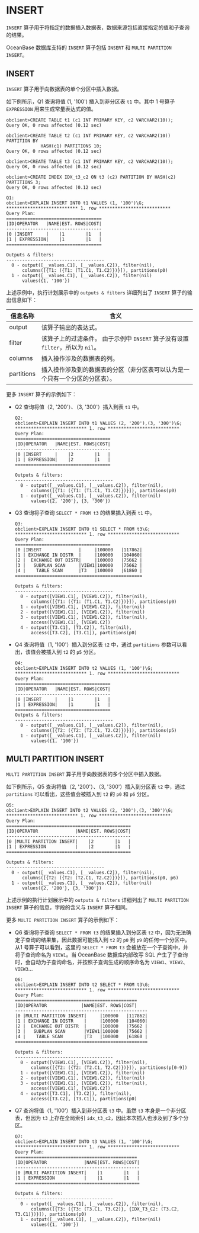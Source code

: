 INSERT 
===========================

`INSERT` 算子用于将指定的数据插入数据表，数据来源包括直接指定的值和子查询的结果。

OceanBase 数据库支持的 `INSERT` 算子包括 `INSERT` 和 `MULTI PARTITION INSERT`。

INSERT 
---------------------------

`INSERT` 算子用于向数据表的单个分区中插入数据。

如下例所示，Q1 查询将值 (1, '100') 插入到非分区表 `t1` 中。其中 1 号算子` EXPRESSION` 用来生成常量表达式的值。

    obclient>CREATE TABLE t1 (c1 INT PRIMARY KEY, c2 VARCHAR2(10));
    Query OK, 0 rows affected (0.12 sec)
    
    obclient>CREATE TABLE t2 (c1 INT PRIMARY KEY, c2 VARCHAR2(10)) PARTITION BY 
                 HASH(c1) PARTITIONS 10;
    Query OK, 0 rows affected (0.12 sec)
    
    obclient>CREATE TABLE t3 (c1 INT PRIMARY KEY, c2 VARCHAR2(10));
    Query OK, 0 rows affected (0.12 sec)
    
    obclient>CREATE INDEX IDX_t3_c2 ON t3 (c2) PARTITION BY HASH(c2) PARTITIONS 3;
    Query OK, 0 rows affected (0.12 sec)
    
    Q1: 
    obclient>EXPLAIN INSERT INTO t1 VALUES (1, '100')\G;
    *************************** 1. row ***************************
    Query Plan:
    ====================================
    |ID|OPERATOR   |NAME|EST. ROWS|COST|
    ------------------------------------
    |0 |INSERT     |    |1        |1   |
    |1 | EXPRESSION|    |1        |1   |
    ====================================
    
    Outputs & filters:
    -------------------------------------
      0 - output([__values.C1], [__values.C2]), filter(nil),
          columns([{T1: ({T1: (T1.C1, T1.C2)})}]), partitions(p0)
      1 - output([__values.C1], [__values.C2]), filter(nil)
          values({1, '100'})



上述示例中，执行计划展示中的 `outputs & filters` 详细列出了 `INSERT` 算子的输出信息如下：


|  **信息名称**  |                                **含义**                                |
|------------|----------------------------------------------------------------------|
| output     | 该算子输出的表达式。                                                           |
| filter     | 该算子上的过滤条件。 由于示例中 `INSERT` 算子没有设置 `filter`，所以为 `nil`。 |
| columns    | 插入操作涉及的数据表的列。                                                        |
| partitions | 插入操作涉及到的数据表的分区（非分区表可以认为是一个只有一个分区的分区表）。                               |



更多 `INSERT` 算子的示例如下：

* Q2 查询将值（2, '200'）、（3, '300'）插入到表 `t1` 中。

      Q2: 
      obclient>EXPLAIN INSERT INTO t1 VALUES (2, '200'),(3, '300')\G;
      *************************** 1. row ***************************
      Query Plan:
      ====================================
      |ID|OPERATOR   |NAME|EST. ROWS|COST|
      ------------------------------------
      |0 |INSERT     |    |2        |1   |
      |1 | EXPRESSION|    |2        |1   |
      ====================================
      
      Outputs & filters:
      -------------------------------------
        0 - output([__values.C1], [__values.C2]), filter(nil),
            columns([{T1: ({T1: (T1.C1, T1.C2)})}]), partitions(p0)
        1 - output([__values.C1], [__values.C2]), filter(nil)
            values({2, '200'}, {3, '300'})

  

* Q3 查询将子查询 `SELECT * FROM t3` 的结果插入到表 `t1` 中。

      Q3: 
      obclient>EXPLAIN INSERT INTO t1 SELECT * FROM t3\G;
      *************************** 1. row ***************************
      Query Plan:
      ====================================
      |0 |INSERT              |     |100000   |117862|
      |1 | EXCHANGE IN DISTR  |     |100000   |104060|
      |2 |  EXCHANGE OUT DISTR|     |100000   |75662 |
      |3 |   SUBPLAN SCAN     |VIEW1|100000   |75662 |
      |4 |    TABLE SCAN      |T3   |100000   |61860 |
      ================================================
      
      Outputs & filters:
      -------------------------------------
        0 - output([VIEW1.C1], [VIEW1.C2]), filter(nil),
            columns([{T1: ({T1: (T1.C1, T1.C2)})}]), partitions(p0)
        1 - output([VIEW1.C1], [VIEW1.C2]), filter(nil)
        2 - output([VIEW1.C1], [VIEW1.C2]), filter(nil)
        3 - output([VIEW1.C1], [VIEW1.C2]), filter(nil),
            access([VIEW1.C1], [VIEW1.C2])
        4 - output([T3.C1], [T3.C2]), filter(nil),
            access([T3.C2], [T3.C1]), partitions(p0)

  

* Q4 查询将值（1, '100'）插入到分区表 `t2` 中，通过 `partitions` 参数可以看出，该值会被插入到 `t2` 的 `p5` 分区。

      Q4: 
      obclient>EXPLAIN INSERT INTO t2 VALUES (1, '100')\G;
      *************************** 1. row ***************************
      Query Plan:
      ====================================
      |ID|OPERATOR   |NAME|EST. ROWS|COST|
      ------------------------------------
      |0 |INSERT     |    |1        |1   |
      |1 | EXPRESSION|    |1        |1   |
      ====================================
      Outputs & filters:
      -------------------------------------
        0 - output([__values.C1], [__values.C2]), filter(nil),
            columns([{T2: ({T2: (T2.C1, T2.C2)})}]), partitions(p5)
        1 - output([__values.C1], [__values.C2]), filter(nil)
            values({1, '100'})

  




MULTI PARTITION INSERT 
-------------------------------------------

`MULTI PARTITION INSERT` 算子用于向数据表的多个分区中插入数据。

如下例所示，Q5 查询将值（2, '200'）、（3, '300'）插入到分区表 `t2` 中，通过 `partitions` 可以看出，这些值会被插入到 `t2` 的 `p0` 和 `p6` 分区。

    Q5: 
    obclient>EXPLAIN INSERT INTO t2 VALUES (2, '200'),(3, '300')\G;
    *************************** 1. row ***************************
    Query Plan:
    ===============================================
    |ID|OPERATOR              |NAME|EST. ROWS|COST|
    -----------------------------------------------
    |0 |MULTI PARTITION INSERT|    |2        |1   |
    |1 | EXPRESSION           |    |2        |1   |
    ===============================================
    
    Outputs & filters:
    -------------------------------------
      0 - output([__values.C1], [__values.C2]), filter(nil),
          columns([{T2: ({T2: (T2.C1, T2.C2)})}]), partitions(p0, p6)
      1 - output([__values.C1], [__values.C2]), filter(nil)
          values({2, '200'}, {3, '300'})



上述示例的执行计划展示中的 `outputs & filters` 详细列出了 `MULTI PARTITION INSERT` 算子的信息，字段的含义与 `INSERT` 算子相同。

更多 `MULTI PARTITION INSERT` 算子的示例如下：

* Q6 查询将子查询 `SELECT * FROM t3` 的结果插入到分区表 `t2` 中，因为无法确定子查询的结果集，因此数据可能插入到 `t2` 的 `p0` 到 `p9` 的任何一个分区中。从1 号算子可以看到，这里的 `SELECT * FROM t3` 会被放在一个子查询中，并将子查询命名为 `VIEW1`。当 OceanBase 数据库内部改写 SQL 产生了子查询时，会自动为子查询命名，并按照子查询生成的顺序命名为 `VIEW1`、`VIEW2`、`VIEW3`...

      Q6: 
      obclient>EXPLAIN INSERT INTO t2 SELECT * FROM t3\G;
      *************************** 1. row ***************************
      Query Plan:
      ==============================================
      |ID|OPERATOR             |NAME|EST. ROWS|COST|
      --------------------------------------------------
      |0 |MULTI PARTITION INSERT|     |100000   |117862|
      |1 | EXCHANGE IN DISTR    |     |100000   |104060|
      |2 |  EXCHANGE OUT DISTR  |     |100000   |75662 |
      |3 |   SUBPLAN SCAN       |VIEW1|100000   |75662 |
      |4 |    TABLE SCAN        |T3   |100000   |61860 |
      ==================================================
      
      Outputs & filters:
      -------------------------------------
        0 - output([VIEW1.C1], [VIEW1.C2]), filter(nil),
            columns([{T2: ({T2: (T2.C1, T2.C2)})}]), partitions(p[0-9])
        1 - output([VIEW1.C1], [VIEW1.C2]), filter(nil)
        2 - output([VIEW1.C1], [VIEW1.C2]), filter(nil)
        3 - output([VIEW1.C1], [VIEW1.C2]), filter(nil),
            access([VIEW1.C1], [VIEW1.C2])
        4 - output([T3.C1], [T3.C2]), filter(nil),
            access([T3.C2], [T3.C1]), partitions(p0)

  

* Q7 查询将值（1, '100'）插入到非分区表 `t3` 中。虽然 `t3` 本身是一个非分区表，但因为 `t3` 上存在全局索引 `idx_t3_c2`，因此本次插入也涉及到了多个分区。

      Q7: 
      obclient>EXPLAIN INSERT INTO t3 VALUES (1, '100')\G;
      *************************** 1. row ***************************
      Query Plan:
      ==============================================
      |ID|OPERATOR              |NAME|EST. ROWS|COST|
      -----------------------------------------------
      |0 |MULTI PARTITION INSERT|    |1        |1   |
      |1 | EXPRESSION           |    |1        |1   |
      ===============================================
      
      Outputs & filters:
      -------------------------------------
        0 - output([__values.C1], [__values.C2]), filter(nil),
            columns([{T3: ({T3: (T3.C1, T3.C2)}, {IDX_T3_C2: (T3.C2, T3.C1)})}]), partitions(p0)
        1 - output([__values.C1], [__values.C2]), filter(nil)
            values({1, '100'})

  



